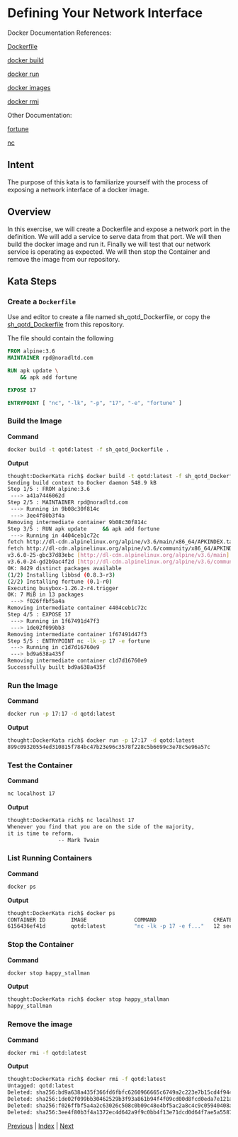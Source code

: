 # Defining Your Network Interface

Docker Documentation References:

[Dockerfile](https://docs.docker.com/engine/reference/builder/)

[docker build](https://docs.docker.com/engine/reference/commandline/build/)

[docker run](https://docs.docker.com/engine/reference/commandline/run/)

[docker images](https://docs.docker.com/engine/reference/commandline/images/)

[docker rmi](https://docs.docker.com/engine/reference/commandline/rmi/)

Other Documentation:

[fortune](https://pkgs.alpinelinux.org/package/v3.6/community/x86_64/fortune)

[nc](http://man.openbsd.org/nc)


## Intent

The purpose of this kata is to familiarize yourself with the process of exposing a network interface of a docker image.

## Overview

In this exercise, we will create a Dockerfile and expose a network port in the definition. We will add a service to serve data from that port. We will then build the docker image and run it. Finally we will test that our network service is operating as expected. We will then stop the Container and remove the image from our repository.

## Kata Steps

### Create a `Dockerfile`

Use and editor to create a file named sh_qotd_Dockerfile, or copy the [sh_qotd_Dockerfile](sh_qotd_Dockerfile) from this repository.

The file should contain the following

```Dockerfile
FROM alpine:3.6
MAINTAINER rpd@noradltd.com

RUN apk update \
    && apk add fortune

EXPOSE 17

ENTRYPOINT [ "nc", "-lk", "-p", "17", "-e", "fortune" ]
```

### Build the Image

**Command**

```bash
docker build -t qotd:latest -f sh_qotd_Dockerfile .
```

**Output**

```bash
thought:DockerKata rich$ docker build -t qotd:latest -f sh_qotd_Dockerfile .
Sending build context to Docker daemon 548.9 kB
Step 1/5 : FROM alpine:3.6
 ---> a41a7446062d
Step 2/5 : MAINTAINER rpd@noradltd.com
 ---> Running in 9b08c30f814c
 ---> 3ee4f80b3f4a
Removing intermediate container 9b08c30f814c
Step 3/5 : RUN apk update     && apk add fortune
 ---> Running in 4404ceb1c72c
fetch http://dl-cdn.alpinelinux.org/alpine/v3.6/main/x86_64/APKINDEX.tar.gz
fetch http://dl-cdn.alpinelinux.org/alpine/v3.6/community/x86_64/APKINDEX.tar.gz
v3.6.0-25-gbc37d83ebc [http://dl-cdn.alpinelinux.org/alpine/v3.6/main]
v3.6.0-24-gd2b9ac4f2d [http://dl-cdn.alpinelinux.org/alpine/v3.6/community]
OK: 8429 distinct packages available
(1/2) Installing libbsd (0.8.3-r3)
(2/2) Installing fortune (0.1-r0)
Executing busybox-1.26.2-r4.trigger
OK: 7 MiB in 13 packages
 ---> f026ffbf5a4a
Removing intermediate container 4404ceb1c72c
Step 4/5 : EXPOSE 17
 ---> Running in 1f67491d47f3
 ---> 1de02f099bb3
Removing intermediate container 1f67491d47f3
Step 5/5 : ENTRYPOINT nc -lk -p 17 -e fortune
 ---> Running in c1d7d16760e9
 ---> bd9a638a435f
Removing intermediate container c1d7d16760e9
Successfully built bd9a638a435f
```

### Run the Image

**Command**

```bash
docker run -p 17:17 -d qotd:latest
```

**Output**

```bash
thought:DockerKata rich$ docker run -p 17:17 -d qotd:latest
899c09320554ed310815f784bc47b23e96c3578f228c5b6699c3e78c5e96a57c
```

### Test the Container

**Command**

```bash
nc localhost 17
```

**Output**

```bash
thought:DockerKata rich$ nc localhost 17
Whenever you find that you are on the side of the majority,
it is time to reform.
                -- Mark Twain
```

### List Running Containers

**Command**

```bash
docker ps
```

**Output**

```bash
thought:DockerKata rich$ docker ps
CONTAINER ID        IMAGE               COMMAND                  CREATED             STATUS              PORTS                NAMES
6156436ef41d        qotd:latest         "nc -lk -p 17 -e f..."   12 seconds ago      Up 11 seconds       0.0.0.0:17->17/tcp   happy_stallman
```

### Stop the Container

**Command**

```bash
docker stop happy_stallman
```

**Output**

```bash
thought:DockerKata rich$ docker stop happy_stallman
happy_stallman
```

### Remove the image

**Command**

```bash
docker rmi -f qotd:latest
```

**Output**

```bash
thought:DockerKata rich$ docker rmi -f qotd:latest
Untagged: qotd:latest
Deleted: sha256:bd9a638a435f366fd6fbfc6260966665c6749a2c223e7b15cd4f944fe098eef0
Deleted: sha256:1de02f099bb30462529b3f93a861b94f4f09cd00d8fcd0eda7e121a9d725063b
Deleted: sha256:f026ffbf5a4a2c63026c508c0b09c48e4bf5ac2a8c4c9c05940408a90067c240
Deleted: sha256:3ee4f80b3f4a1372ec4d642a9f9c0bb4f13e71dcd0d64f7ae5a55872c4bc28d7
```


[Previous](20_mounting_volumes.md) | [Index](README.md) | [Next](22_define_volume.md)
